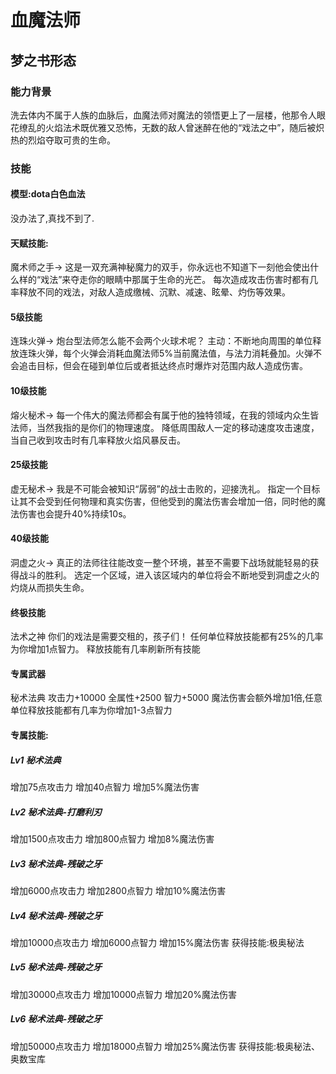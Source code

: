 # 血魔法师
## 梦之书形态
### 能力背景
洗去体内不属于人族的血脉后，血魔法师对魔法的领悟更上了一层楼，他那令人眼花缭乱的火焰法术既优雅又恐怖，无数的敌人曾迷醉在他的“戏法之中”，随后被炽热的烈焰夺取可贵的生命。
### 技能

#### 模型:dota白色血法
没办法了,真找不到了.

#### 天赋技能:
魔术师之手->
这是一双充满神秘魔力的双手，你永远也不知道下一刻他会使出什么样的“戏法”来夺走你的眼睛中那属于生命的光芒。
每次造成攻击伤害时都有几率释放不同的戏法，对敌人造成缴械、沉默、减速、眩晕、灼伤等效果。

#### 5级技能
连珠火弹->
炮台型法师怎么能不会两个火球术呢？
主动：不断地向周围的单位释放连珠火弹，每个火弹会消耗血魔法师5%当前魔法值，与法力消耗叠加。火弹不会追击目标，但会在碰到单位后或者抵达终点时爆炸对范围内敌人造成伤害。

#### 10级技能
熔火秘术->
每一个伟大的魔法师都会有属于他的独特领域，在我的领域内众生皆法师，当然我指的是你们的物理速度。
降低周围敌人一定的移动速度攻击速度，当自己收到攻击时有几率释放火焰风暴反击。

#### 25级技能
虚无秘术->
我是不可能会被知识“孱弱”的战士击败的，迎接洗礼。
指定一个目标让其不会受到任何物理和真实伤害，但他受到的魔法伤害会增加一倍，同时他的魔法伤害也会提升40%持续10s。

#### 40级技能
洞虚之火->
真正的法师往往能改变一整个环境，甚至不需要下战场就能轻易的获得战斗的胜利。
选定一个区域，进入该区域内的单位将会不断地受到洞虚之火的灼烧从而损失生命。

#### 终极技能
法术之神
你们的戏法是需要交租的，孩子们！
任何单位释放技能都有25%的几率为你增加1点智力。
释放技能有几率刷新所有技能

#### 专属武器
秘术法典
攻击力+10000
全属性+2500
智力+5000
魔法伤害会额外增加1倍,任意单位释放技能都有几率为你增加1-3点智力

#### 专属技能:
##### Lv1 秘术法典
增加75点攻击力
增加40点智力
增加5%魔法伤害

##### Lv2 秘术法典-打磨利刃
增加1500点攻击力
增加800点智力
增加8%魔法伤害

##### Lv3 秘术法典-残破之牙
增加6000点攻击力
增加2800点智力
增加10%魔法伤害

##### Lv4 秘术法典-残破之牙
增加10000点攻击力
增加6000点智力
增加15%魔法伤害
获得技能:极奥秘法

##### Lv5 秘术法典-残破之牙
增加30000点攻击力
增加10000点智力
增加20%魔法伤害

##### Lv6 秘术法典-残破之牙
增加50000点攻击力
增加18000点智力
增加25%魔法伤害
获得技能:极奥秘法、奥数宝库